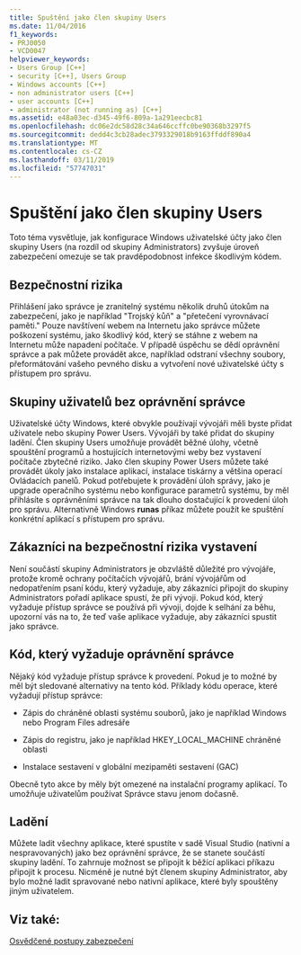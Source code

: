 ```yaml
---
title: Spuštění jako člen skupiny Users
ms.date: 11/04/2016
f1_keywords:
- PRJ0050
- VCD0047
helpviewer_keywords:
- Users Group [C++]
- security [C++], Users Group
- Windows accounts [C++]
- non administrator users [C++]
- user accounts [C++]
- administrator (not running as) [C++]
ms.assetid: e48a03ec-d345-49f6-809a-1a291eecbc81
ms.openlocfilehash: dc06e2dc58d28c34a646ccffc0be90368b3297f5
ms.sourcegitcommit: dedd4c3cb28adec3793329018b9163ffddf890a4
ms.translationtype: MT
ms.contentlocale: cs-CZ
ms.lasthandoff: 03/11/2019
ms.locfileid: "57747031"
---
```

# <a name="running-as-a-member-of-the-users-group"></a>Spuštění jako člen skupiny Users

Toto téma vysvětluje, jak konfigurace Windows uživatelské účty jako člen skupiny Users (na rozdíl od skupiny Administrators) zvyšuje úroveň zabezpečení omezuje se tak pravděpodobnost infekce škodlivým kódem.

## <a name="security-risks"></a>Bezpečnostní rizika

Přihlášení jako správce je zranitelný systému několik druhů útokům na zabezpečení, jako je například "Trojský kůň" a "přetečení vyrovnávací paměti." Pouze navštívení webem na Internetu jako správce můžete poškození systému, jako škodlivý kód, který se stáhne z webem na Internetu může napadení počítače. V případě úspěchu se dědí oprávnění správce a pak můžete provádět akce, například odstraní všechny soubory, přeformátování vašeho pevného disku a vytvoření nové uživatelské účty s přístupem pro správu.

## <a name="non-administrator-user-groups"></a>Skupiny uživatelů bez oprávnění správce

Uživatelské účty Windows, které obvykle používají vývojáři měli byste přidat uživatele nebo skupiny Power Users. Vývojáři by také přidat do skupiny ladění. Člen skupiny Users umožňuje provádět běžné úlohy, včetně spouštění programů a hostujících internetovými weby bez vystavení počítače zbytečné riziko. Jako člen skupiny Power Users můžete také provádět úkoly jako instalace aplikací, instalace tiskárny a většina operací Ovládacích panelů. Pokud potřebujete k provádění úloh správy, jako je upgrade operačního systému nebo konfigurace parametrů systému, by měl přihlásíte s oprávněními správce na tak dlouho dostačující k provedení úloh pro správu. Alternativně Windows **runas** příkaz můžete použít ke spuštění konkrétní aplikací s přístupem pro správu.

## <a name="exposing-customers-to-security-risks"></a>Zákazníci na bezpečnostní rizika vystavení

Není součástí skupiny Administrators je obzvláště důležité pro vývojáře, protože kromě ochrany počítačích vývojářů, brání vývojářům od nedopatřením psaní kódu, který vyžaduje, aby zákazníci připojit do skupiny Administrators pořadí aplikace spustí, že při vývoji. Pokud kód, který vyžaduje přístup správce se používá při vývoji, dojde k selhání za běhu, upozorní vás na to, že teď vaše aplikace vyžaduje, aby zákazníci spustit jako správce.

## <a name="code-that-requires-administrator-privileges"></a>Kód, který vyžaduje oprávnění správce

Nějaký kód vyžaduje přístup správce k provedení. Pokud je to možné by měl být sledované alternativy na tento kód. Příklady kódu operace, které vyžadují přístup správce:

- Zápis do chráněné oblasti systému souborů, jako je například Windows nebo Program Files adresáře

- Zápis do registru, jako je například HKEY_LOCAL_MACHINE chráněné oblasti

- Instalace sestavení v globální mezipaměti sestavení (GAC)

Obecně tyto akce by měly být omezené na instalační programy aplikací. To umožňuje uživatelům používat Správce stavu jenom dočasně.

## <a name="debugging"></a>Ladění

Můžete ladit všechny aplikace, které spustíte v sadě Visual Studio (nativní a nespravovaných) jako bez oprávnění správce, že se stanete součástí skupiny ladění. To zahrnuje možnost se připojit k běžící aplikaci příkazu připojit k procesu. Nicméně je nutné být členem skupiny Administrator, aby bylo možné ladit spravované nebo nativní aplikace, které byly spouštěny jiným uživatelem.

## <a name="see-also"></a>Viz také:

[Osvědčené postupy zabezpečení](security-best-practices-for-cpp.md)

